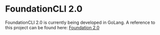 # FoundationCLI 2.0
 FoundationCLI 2.0 is currently being developed in GoLang. A reference to this project can be found here: [Foundation 2.0](https://github.com/MyNameIsAres/FoundationCLI-2.0)
